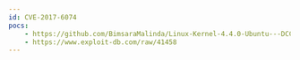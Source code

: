 ```yaml
---
id: CVE-2017-6074
pocs:
    - https://github.com/BimsaraMalinda/Linux-Kernel-4.4.0-Ubuntu---DCCP-Double-Free-Privilege-Escalation-CVE-2017-6074
    - https://www.exploit-db.com/raw/41458
---
```

